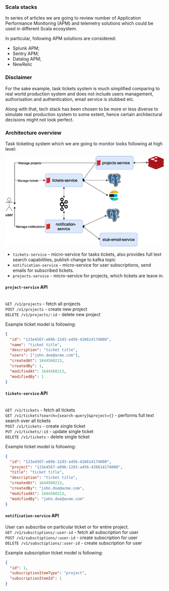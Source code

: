 
### Scala stacks 
In series of articles we are going to review number of Application Performance Monitoring (APM) and telemetry solutions
which could be used in different Scala ecosystem.

In particular, following APM solutions are considered:
- Splunk APM;
- Sentry APM;
- Datalog APM;
- NewRelic

### Disclaimer
For the sake example, task tickets system is much simplified comparing to real world production system and
does not include users management, authorisation and authentication, email service is stubbed etc.

Along with that, tech stack has been chosen to be more or less diverse to simulate real production system to some extent,
hence certain architectural decisions might not look perfect.

### Architecture overview
Task ticketing system which we are going to monitor looks following at high level:

![](images/system-architecture.drawio.png)

- `tickets-service` - micro-service for tasks tickets, also provides full text search capabilities, publish change to kafka topic
- `notification-service` - micro-service for user subscriptions, send emails for subscribed tickets.
- `projects-service` - micro-service for projects, which tickets are leave in.


#### `project-service` API
<br>`GET /v1/projects` - fetch all projects
<br>`POST /v1/projects` - create new project
<br>`DELETE /v1/projects/:id` - delete new project

Example ticket model is following:
```json
{
  "id": "123e4567-e89b-12d3-a456-426614174000",
  "name": "ticket title",
  "description": "ticket title",
  "users": ["john.doe@acme.com"],
  "createdAt": 1644560213,
  "createdBy": 1,
  "modifiedAt": 1644560213,
  "modifiedBy": 1
}
```

#### `tickets-service` API
<br>`GET /v1/tickets` - fetch all tickets
<br>`GET /v1/tickets?search={search-query}&project={}` - performs full text search over all tickets
<br>`POST /v1/tickets` - create single ticket
<br>`PUT /v1/tickets/:id` - update single ticket
<br>`DELETE /v1/tickets` - delete single ticket

Example ticket model is following: 
```json
{
  "id": "123e4567-e89b-12d3-a456-426614174000",
  "project": "123e4567-e89b-12d3-a456-426614174000", 
  "title": "ticket title",
  "description": "ticket title",
  "createdAt": 1644560213,
  "createdBy": "john.doe@acme.com",
  "modifiedAt": 1644560213,
  "modifiedBy": "john.doe@acme.com"
}
```

#### `notification-service` API
User can subscribe on particular ticket or for entire project. 
<br>`GET /v1/subsctiptions/:user-id` - fetch all subscription for user
<br>`POST /v1/subsctiptions/:user-id` - create subscription for user
<br>`DELETE /v1/subsctiptions/:user-id` - create subscription for user

Example subscription ticket model is following:
```json
{
  "id": 1,
  "subscriptionItemType": "project",
  "subscriptionItemId": 1
}
```
